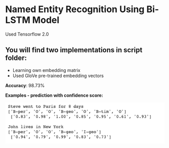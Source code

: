 # Named Entity Recognition Using Bi-LSTM Model

Used Tensorflow 2.0

## You will find two implementations in script folder:
* Learning own embedding matrix
* Used GloVe pre-trained embedding vectors

**Accuracy**: 98.73%

**Examples - prediction with confidence score:**

![NER Results:](https://github.com/AbhishekSingl/NER_Bidirectional_LSTM/blob/master/results/NERUsingGloVe.png)
